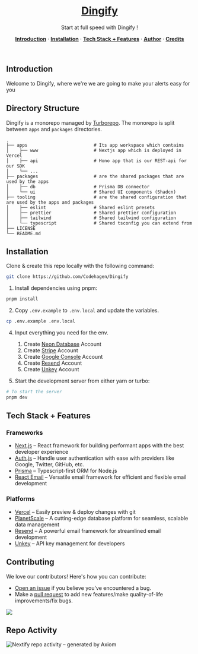 <a href="https://github.com/Codehagen/Dingify">
  <!-- <img alt="Dingify" src="public/og.jpg"> -->
  <h1 align="center">Dingify</h1>
</a>

<p align="center">
  Start at full speed with Dingify !
</p>


<p align="center">
  <a href="#introduction"><strong>Introduction</strong></a> ·
  <a href="#installation"><strong>Installation</strong></a> ·
  <a href="#tech-stack--features"><strong>Tech Stack + Features</strong></a> ·
  <a href="#author"><strong>Author</strong></a> ·
  <a href="#credits"><strong>Credits</strong></a>
</p>
<br/>

## Introduction

Welcome to Dingify, where we're we are going to make your alerts easy for you

## Directory Structure

Dingify is a monorepo managed by [Turborepo](https://turbo.build/repo). The monorepo is split between `apps` and `packages` directories.

    .
    ├── apps                         # Its app workspace which contains
    │    ├── www                     # Nextjs app which is deployed in Vercel
    │    ├── api                     # Hono app that is our REST-api for our SDK
    │    └── ...
    ├── packages                     # are the shared packages that are used by the apps 
    │    ├── db                      # Prisma DB connector
    │    └── ui                      # Shared UI components (Shadcn)
    ├── tooling                      # are the shared configuration that are used by the apps and packages
    │    ├── eslint                  # Shared eslint presets
    │    ├── prettier                # Shared prettier configuration
    │    ├── tailwind                # Shared tailwind configuration
    │    └── typescript              # Shared tsconfig you can extend from
    ├── LICENSE
    └── README.md

## Installation

Clone & create this repo locally with the following command:

```bash
git clone https://github.com/Codehagen/Dingify
```

1. Install dependencies using pnpm:

```sh
pnpm install
```

2. Copy `.env.example` to `.env.local` and update the variables.

```sh
cp .env.example .env.local
```

4. Input everything you need for the env.

   1. Create [Neon Database](https://neon.tech/) Account
   2. Create [Stripe](https://stripe.com) Account
   3. Create [Google Console](https://console.cloud.google.com/) Account
   4. Create [Resend](https://resend.com/) Account
   5. Create [Unkey](https://unkey.com) Account

5. Start the development server from either yarn or turbo:

```sh
# To start the server
pnpm dev
```

## Tech Stack + Features

### Frameworks

- [Next.js](https://nextjs.org/) – React framework for building performant apps with the best developer experience
- [Auth.js](https://authjs.dev/) – Handle user authentication with ease with providers like Google, Twitter, GitHub, etc.
- [Prisma](https://www.prisma.io/) – Typescript-first ORM for Node.js
- [React Email](https://react.email/) – Versatile email framework for efficient and flexible email development

### Platforms

- [Vercel](https://vercel.com/) – Easily preview & deploy changes with git
- [PlanetScale](https://planetscale.com/) – A cutting-edge database platform for seamless, scalable data management
- [Resend](https://resend.com/) – A powerful email framework for streamlined email development
- [Unkey](https://unkey.dev) – API key management for developers

## Contributing

We love our contributors! Here's how you can contribute:

- [Open an issue](https://github.com/Codehagen/Dingify/issues) if you believe you've encountered a bug.
- Make a [pull request](https://github.com/Codehagen/Dingify/pull) to add new features/make quality-of-life improvements/fix bugs.

<a href="https://github.com/Codehagen/Dingify/graphs/contributors">
  <img src="https://contrib.rocks/image?repo=Codehagen/Dingify" />
</a>

## Repo Activity

![Nextify repo activity – generated by Axiom](https://repobeats.axiom.co/api/embed/ca3e357dc3abec5d0e392ee4d10896f5a8fdecb1.svg "Repobeats analytics image")